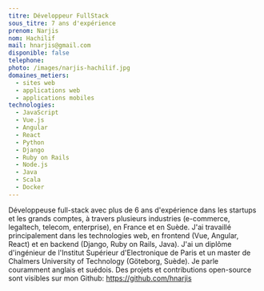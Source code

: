 ```yaml
---
titre: Développeur FullStack
sous_titre: 7 ans d'expérience
prenom: Narjis
nom: Hachilif
mail: hnarjis@gmail.com
disponible: false
telephone:
photo: /images/narjis-hachilif.jpg
domaines_metiers:
  - sites web
  - applications web
  - applications mobiles
technologies:
  - JavaScript
  - Vue.js
  - Angular
  - React
  - Python
  - Django
  - Ruby on Rails
  - Node.js
  - Java
  - Scala
  - Docker
---
```

Développeuse full-stack avec plus de 6 ans d'expérience dans les startups et les grands comptes, à travers plusieurs industries (e-commerce, legaltech, telecom, enterprise), en France et en Suède.
J'ai travaillé principalement dans les technologies web, en frontend (Vue, Angular, React) et en backend (Django, Ruby on Rails, Java).
J'ai un diplôme d'ingénieur de l'Institut Supérieur d'Electronique de Paris et un master de Chalmers University of Technology (Göteborg, Suède). Je parle couramment anglais et suédois.
Des projets et contributions open-source sont visibles sur mon Github: https://github.com/hnarjis